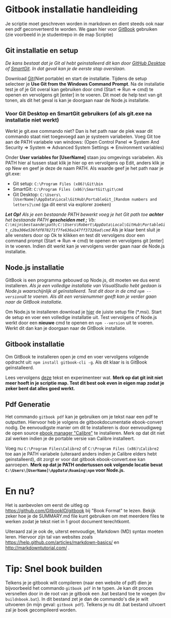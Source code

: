 # Gitbook installatie handleiding
Je scriptie moet geschreven worden in markdown en dient steeds ook naar een pdf geconverteerd te worden. We gaan hier voor [GitBook](https://github.com/GitbookIO/gitbook) gebruiken (zie voorbeeld in  je studentrepo in de map Scriptie)

## Git installatie en setup
*De kans bestaat dat je Git al hebt geinstalleerd dit kan door [GitHub Desktop](https://desktop.github.com) of [SmartGit](http://www.syntevo.com/smartgit/). In dat geval kan je de eerste stap overslaan.*

Download [Git](https://git-scm.com/download/win/)(Niet portable) en start de installatie. Tijdens de setup selecteer je **Use Git from the Windows Command Prompt**. 
Na de installatie test je of je Git overal kan gebruiken door cmd (Start => Run => cmd) te openen en vervolgens git [enter] in te voeren. Dit moet de help text van git tonen, als dit het geval is kan je doorgaan naar de Node.js installatie.

### Voor Git Desktop en SmartGit gebruikers (of als git.exe na installatie niet werkt)
Werkt je git.exe commando niet? Dan is het path naar de plek waar dit commando staat niet toegevoegd aan je systeem variabelen. 
Voeg Git toe aan de PATH variabele van windows: (Open Control Panel => System And Security => System => Advanced System Settings => Environment variables)

Onder **User variables for [UserName]** staan jou omgevings variabelen. Als PATH hier al tussen staat klik je hier op en vervolgens op Edit, anders klik je op New en geef je deze de naam PATH.
Als waarde geef je het path naar je git.exe:

*  Git setup: `C:\Program Files (x86)\Git\bin` 
*  SmartGit: `C:\Program Files (x86)\SmartGit\git\cmd`
*  Git Desktop: `C:\Users\[UserName]\AppData\Local\GitHub\PortableGit_[Random numbers and letters]\cmd` (ga dit eerst via explorer zoeken)

*__Let Op!__
Als je een bestaande PATH bewerkt voeg je het Git path toe __achter__  het bestaande PATH __gescheiden met ;__
Vb: `C:\mijn\bestaande\path;C:\Users\Robert\AppData\Local\GitHub\PortableGit_c2ba306e536fdf878271f7fe636a147ff37326ad\cmd`*
Als je klaar bent sluit je alle vensters door op Ok te klikken en test dit vervolgens door een command prompt (Start => Run => cmd) te openen en vervolgens git [enter] in te voeren. Indien dit werkt kan je vervolgens verder gaan naar de Node.js installatie.

## Node.js installatie
GitBook is een programma gebouwd op Node.js, dit moeten we dus eerst installeren.
*Als je een volledige installatie van VisualStudio hebt gedaan is Node.js waarschijnlijk al geïnstalleerd. Test dit door in de cmd `npm --version`uit te voeren. Als dit een versienummer geeft kan je verder gaan naar de GitBook installatie.*

Om Node.js te installeren download je [hier](https://nodejs.org/download/release/latest/) de juiste setup file (\*.msi). Start de setup en voer een volledige installatie uit.
Test vervolgens of Node.js werkt door een **nieuwe** cmd te openen en `npm --version` uit te voeren. Werkt dit dan kan je doorgaan naar de GitBook installatie.

## Gitbook installatie
Om GitBook te installeren open je cmd en voer vervolgens volgende opdracht uit:  `npm install gitbook-cli -g`.
Als dit klaar is is GitBook  geïnstalleerd.

Lees vervolgens [deze](https://github.com/GitbookIO/gitbook#how-to-use-it) tekst en experimenteer wat.
**Merk op dat git init niet meer hoeft in je scriptie map. Test dit best ook even in eigen map zodat je zeker bent dat alles goed werkt.**

## Pdf Generatie
Het commando `gitbook pdf` kan je gebruiken om je tekst naar een pdf te outputten. Hiervoor heb je volgens de gitbookdocumentatie ebook-convert nodig. De eenvoudigste manier om dit te installeren is door eenvoudigweg de open source [ebook manager "Calibre"](http://calibre-ebook.com/download) te installeren. Merk op dat dit niet zal werken indien je de portable versie van Calibre installeert.

Voeg nu `C:\Program Files\Calibre2` of `C:\Program Files (x86)\Calibre2` toe aan je PATH variabele (uiteraard anders indien je Calibre elders hebt geinstalleerd), dit zorgt er voor dat gitbook ebook-convert.exe kan aanroepen.
**Merk op dat je PATH ondertussen ook volgende locatie bevat `C:\Users\[UserName]\AppData\Roaming\npm` voor Node.js.**

# En nu?
Het is aanbevolen om eerst de uitleg op https://github.com/GitbookIO/gitbook  bij "Book Format" te lezen. Bekijk zeker hoe je de SUMMARY.md file kunt gebruiken om met meerdere files te werken zodat je tekst niet in 1 groot document terechtkomt.

Uiteraard zal je ook de, uiterst eenvoudige, Markdown (MD) syntax moeten leren. Hiervoor zijn tal van websites zoals https://help.github.com/articles/markdown-basics/ en http://markdowntutorial.com/ .

# Tip: Snel book builden
Telkens je je gitbook wilt compileren (naar een website of pdf) dien je bijvoorbeeld het commando `gitbook pdf` in te typen. Je kan dit proces versnellen door in de root van je gitbook een .bat bestand toe te voegen (bv `buildnbook.bat`). In dit bestand zet je dan de commando's die je wilt uitvoeren (in mijn geval: `gitbook pdf`). Telkens je nu dit .bat bestand uitvoert zal je boek gecompileerd worden.
